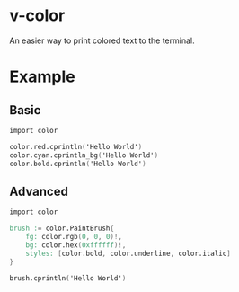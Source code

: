 # v-color

An easier way to print colored text to the terminal.

# Example

## Basic

```v
import color

color.red.cprintln('Hello World')
color.cyan.cprintln_bg('Hello World')
color.bold.cprintln('Hello World')
```

## Advanced

```v
import color

brush := color.PaintBrush{
    fg: color.rgb(0, 0, 0)!,
    bg: color.hex(0xffffff)!,
    styles: [color.bold, color.underline, color.italic]
}

brush.cprintln('Hello World')
```
